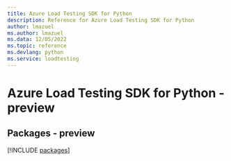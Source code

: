 ```yaml
---
title: Azure Load Testing SDK for Python
description: Reference for Azure Load Testing SDK for Python
author: lmazuel
ms.author: lmazuel
ms.data: 12/05/2022
ms.topic: reference
ms.devlang: python
ms.service: loadtesting
---
```

# Azure Load Testing SDK for Python - preview
## Packages - preview
[!INCLUDE [packages](load-testing-index.md)]